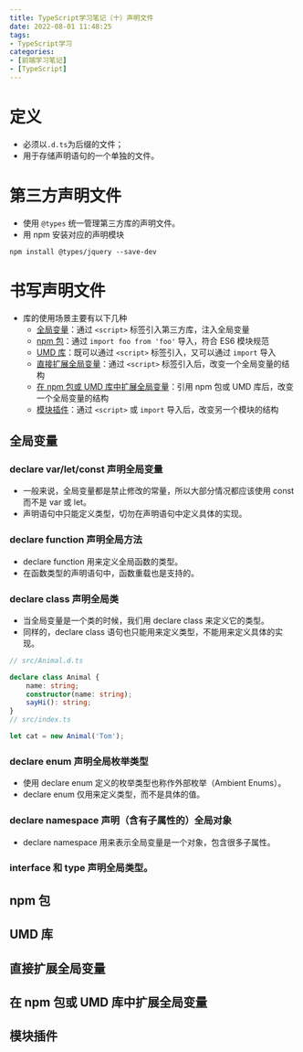 ```yaml
---
title: TypeScript学习笔记（十）声明文件
date: 2022-08-01 11:48:25
tags:
- TypeScript学习
categories:
- [前端学习笔记]
- [TypeScript]
---
```


# 定义

* 必须以```.d.ts```为后缀的文件；
* 用于存储声明语句的一个单独的文件。

# 第三方声明文件

* 使用 ```@types``` 统一管理第三方库的声明文件。
* 用 npm 安装对应的声明模块

```node
npm install @types/jquery --save-dev
```

# 书写声明文件

* 库的使用场景主要有以下几种
    * [全局变量](#全局变量)：通过 ```<script>``` 标签引入第三方库，注入全局变量
    * [npm 包](#npm-包)：通过 ```import foo from 'foo'``` 导入，符合 ES6 模块规范
    * [UMD 库](#UMD-库)：既可以通过 ```<script>``` 标签引入，又可以通过 ```import``` 导入
    * [直接扩展全局变量](#直接扩展全局变量)：通过 ```<script>``` 标签引入后，改变一个全局变量的结构
    * [在 npm 包或 UMD 库中扩展全局变量](#在-npm-包或-UMD-库中扩展全局变量)：引用 npm 包或 UMD 库后，改变一个全局变量的结构
    * [模块插件](#模块插件)：通过 ```<script>``` 或 ```import``` 导入后，改变另一个模块的结构

## 全局变量

### declare var/let/const 声明全局变量

* 一般来说，全局变量都是禁止修改的常量，所以大部分情况都应该使用 const 而不是 var 或 let。
* 声明语句中只能定义类型，切勿在声明语句中定义具体的实现。

### declare function 声明全局方法

* declare function 用来定义全局函数的类型。
* 在函数类型的声明语句中，函数重载也是支持的。

### declare class 声明全局类

* 当全局变量是一个类的时候，我们用 declare class 来定义它的类型。
* 同样的，declare class 语句也只能用来定义类型，不能用来定义具体的实现。

```ts
// src/Animal.d.ts

declare class Animal {
    name: string;
    constructor(name: string);
    sayHi(): string;
}
// src/index.ts

let cat = new Animal('Tom');
```

### declare enum 声明全局枚举类型

* 使用 declare enum 定义的枚举类型也称作外部枚举（Ambient Enums）。
* declare enum 仅用来定义类型，而不是具体的值。

### declare namespace 声明（含有子属性的）全局对象

* declare namespace 用来表示全局变量是一个对象，包含很多子属性。

### interface 和 type 声明全局类型。

## npm 包

## UMD 库

## 直接扩展全局变量

## 在 npm 包或 UMD 库中扩展全局变量

## 模块插件
